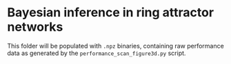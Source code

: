 # Bayesian inference in ring attractor networks

This folder will be populated with `.npz` binaries, containing raw performance data as generated by the `performance_scan_figure3d.py` script. 